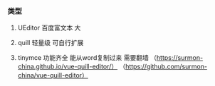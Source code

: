 
### 类型

1. UEditor 百度富文本 大

2. quill 轻量级 可自行扩展

3. tinymce 功能齐全 能从word复制过来 需要翻墙 （https://surmon-china.github.io/vue-quill-editor/）
（https://github.com/surmon-china/vue-quill-editor）
 






